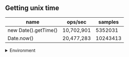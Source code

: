 ## Getting unix time

|name|ops/sec|samples|
|-|-|-|
|new Date().getTime()|10,702,901|5352031|
|Date.now()|20,477,283|10243413|


<details>
<summary>Environment</summary>

* __Machine:__ linux x64 | 4 vCPUs | 7.6GB Mem
* __Run:__ Tue May 06 2025 20:29:17 GMT+0000 (Coordinated Universal Time)
* __Node:__ `v20.19.0`
</details>

<!--
{"environment":{"platform":"linux","arch":"x64","cpus":4,"totalMemory":7.597835540771484},"benchmarks":[{"name":"new Date().getTime()","samples":5352031,"opsSec":10702901.591409458},{"name":"Date.now()","samples":10243413,"opsSec":20477283.872397438}]}-->
